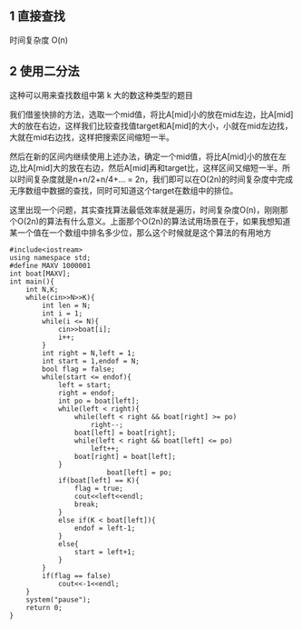 ## 1 直接查找
时间复杂度 O(n)

## 2 使用二分法
这种可以用来查找数组中第 k 大的数这种类型的题目

我们借鉴快排的方法，选取一个mid值，将比A[mid]小的放在mid左边，比A[mid]大的放在右边，这样我们比较查找值target和A[mid]的大小，小就在mid左边找，大就在mid右边找，这样把搜索区间缩短一半。

然后在新的区间内继续使用上述办法，确定一个mid值，将比A[mid]小的放在左边,比A[mid]大的放在右边，然后A[mid]再和target比，这样区间又缩短一半。所以时间复杂度就是n+n/2+n/4+… = 2n，我们即可以在O(2n)的时间复杂度中完成无序数组中数据的查找，同时可知道这个target在数组中的排位。

这里出现一个问题，其实查找算法最低效率就是遍历，时间复杂度O(n)，刚刚那个O(2n)的算法有什么意义。上面那个O(2n)的算法试用场景在于，如果我想知道某一个值在一个数组中排名多少位，那么这个时候就是这个算法的有用地方

```
#include<iostream>
using namespace std;
#define MAXV 1000001
int boat[MAXV];
int main(){
    int N,K;
    while(cin>>N>>K){
        int len = N;
        int i = 1;
        while(i <= N){
            cin>>boat[i];
            i++;
        }
        int right = N,left = 1;
        int start = 1,endof = N;
        bool flag = false;
        while(start <= endof){
            left = start;
            right = endof;
            int po = boat[left];
            while(left < right){
                while(left < right && boat[right] >= po)
                    right--;
                boat[left] = boat[right];
                while(left < right && boat[left] <= po)
                    left++;
                boat[right] = boat[left];
            }
                        boat[left] = po;
            if(boat[left] == K){
                flag = true;
                cout<<left<<endl;
                break;
            }
            else if(K < boat[left]){
                endof = left-1;
            }
            else{
                start = left+1;
            }
        }
        if(flag == false)
            cout<<-1<<endl;
    }       
    system("pause");
    return 0;
}

```
